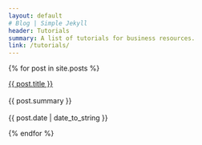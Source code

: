 ```yaml
---
layout: default
# Blog | Simple Jekyll
header: Tutorials
summary: A list of tutorials for business resources.
link: /tutorials/
---
```


{% for post in site.posts %}
  <section>
  <p><a href="{{ post.url }}">{{ post.title }}</a><br>
  <br>
  {{ post.summary }}<br>
  <br>
  {{ post.date | date_to_string }}</p>
  </section>
{% endfor %}